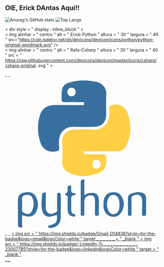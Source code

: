 ## OIE, Erick DAntas Aqui!!

![Anurag's GitHub stats](https://github-readme-stats.vercel.app/api?username=Albionon&showicons=true&theme=algolia&hide=issues&locale=en&card_width=500px) ![Top Langs](https://github-readme-stats.vercel.app/api/top-langs/?username=Albionon&layout=compact&theme=algolia&langs_count=8)

< div  style = " display : inline_block " > <br>
 < img alinhar = " centro "  alt = " Erick-Python "  altura = " 30 "  largura = " 40 " src="https://cdn.jsdelivr.net/gh/devicons/devicon/icons/python/python-original-wordmark.svg" />       
 < img  alinhar = " centro "  alt = " Rafa-Csharp "  altura = " 30 "  largura = " 40 "  src = " https://raw.githubusercontent.com/devicons/devicon/master/icons/csharp/csharp-original .svg " >
</div> _ _


<svg viewBox="0 0 128 128">
<g fill-rule="evenodd" clip-rule="evenodd"><path fill="#386f9f" d="M51.834 23.017c3.756 0 7.512.058 11.263-.04.995-.026 2.78.797 2.7-1.271-.061-1.683-1.622-1.074-2.568-1.089-4.237-.067-8.488-.228-12.708.037-3.003.187-3.888-.953-3.511-3.707.13-.95.005-1.934.025-2.902.132-6.446 1.69-8.64 7.942-10.23 6.888-1.75 13.937-1.692 20.806-.184 6.175 1.356 8.74 6.16 8.428 10.604-.38 5.423-.086 10.893-.091 16.343-.009 6.853-3.55 10.49-10.459 10.585-5.69.078-11.387.14-17.074-.018-6.778-.19-11.75 5.44-11.784 11.82 0 .484.083.984-.013 1.451-.488 2.343 1.462 6.13-1.022 6.826-3.78 1.062-8.206 1.062-11.54-2.311-1.13-1.14-2.082-2.417-2.584-3.893-2.679-7.865-3.102-15.83-.58-23.818 1.572-4.986 5.848-8.087 11.145-8.176 3.874-.065 7.749-.013 11.623-.013l.002-.014zm6.902-11.12c-.162-1.903-1.185-3.292-3.296-3.35-2.309-.06-3.502 1.336-3.505 3.608-.002 2.106 1.145 3.455 3.241 3.516 2.303.067 3.418-1.36 3.56-3.774z"></path><path fill="#ffcf46" d="M80.824 61.572c-4.24 0-8.482-.037-12.722.03-.955.012-2.557-.592-2.607 1.041-.056 1.852 1.663 1.37 2.755 1.381 4.24.053 8.484.098 12.723-.02 2.178-.06 3.067.357 3.23 2.925.737 11.625-4.308 12.63-13.613 14.745-5.338 1.213-11.061.57-16.325-1.788-4.353-1.947-7.024-4.753-6.687-10.007.334-5.186.39-10.439-.009-15.62-.48-6.253 3.41-10.852 10.975-10.854 5.09-.001 10.214-.389 15.26.075 7.215.662 12.872-5.592 13.12-12.864.01-.241-.052-.5.01-.724.636-2.235-1.626-5.557 1.4-6.686 4.573-1.705 9.73.087 12.066 3.557 2.945 4.369 3.343 9.51 3.819 14.53.515 5.411-1.003 10.505-3.276 15.386-1.544 3.31-4.14 4.91-7.757 4.915-4.12.003-8.239 0-12.36 0-.002-.008-.002-.015-.002-.022zm-1.104 10.8c-.453-2.066-1.385-3.476-3.785-3.535-2.496-.06-3.14 1.807-3.127 3.474.014 1.772.508 3.952 3.21 3.748 2.246-.172 3.341-1.563 3.702-3.687z"></path><path fill="#386f9f" d="M14.129 114.849c0 2.582.117 5-.055 7.397-.074 1.034 1.066 2.98-1.103 2.978-1.912 0-2.403-1.522-2.342-3.361.117-3.51.034-7.027.034-10.54v-7.998c0-4.82 1.293-6.452 5.903-7.45 4.286-.932 7.654.511 9.386 4.263 1.732 3.753 1.866 7.62.133 11.438-1.708 3.762-4.854 5.166-8.884 4.051-.918-.25-1.845-.467-3.072-.778zm0-9.448c0 1.33.18 2.686-.037 3.98-.502 2.991 1.408 3.728 3.66 4.26 2.227.526 3.754-.421 4.647-2.383 1.501-3.29 1.753-6.683.613-10.162-1.012-3.092-3.349-3.454-6.077-3.07-2.694.383-3.059 2.215-2.824 4.48.1.955.018 1.93.018 2.895zM43.116 114.689c-1.845.48-3.447.992-5.087 1.3-3.59.671-6.248-1.3-7.183-4.894-1.16-4.448-.178-8.879-.148-13.317.013-2.023 1.885-1.234 3.18-2.318 0 4.75.018 8.85-.006 12.947-.013 2.058.519 3.75 2.465 4.835 2.148 1.198 3.91.057 5.78-.712 1.34-.551 1.173-1.676 1.175-2.746.01-3.872-.001-7.74.012-11.612.002-.955-.097-2.122 1.313-2.075 1.257.041 1.804.788 1.783 2.158-.091 6.407.09 12.823-.17 19.221-.197 4.838-3.61 7.793-8.52 8.01-.735.031-1.505.099-1.78-.813-.419-1.404.718-1.139 1.465-1.378 5.401-1.718 6.107-2.744 5.721-8.606zM65.94 98.064c1.429-.675 2.25-1.293 3.153-1.46 5.067-.937 8.95-.58 8.94 6.245-.007 3.515.002 7.031-.007 10.545-.002.984.061 1.942-1.406 2.027-1.547.092-1.887-.793-1.88-2.006.018-3.387.11-6.774.107-10.16-.002-2.63-.539-4.958-3.884-4.95-2.934.005-5.012 2.195-5.027 5.217a899.58 899.58 0 00.003 9.814c.003 1.162.028 2.181-1.652 2.085-1.513-.09-1.327-1.11-1.327-2.049-.01-8.6.032-17.209-.041-25.815-.013-1.508.582-2.444 1.92-2.508 1.888-.087 1.023 1.564 1.051 2.392.123 3.371.05 6.75.05 10.623zM81.93 105.775c-.191-6.715 2.994-10.3 8.76-10.092 2.894.106 5.065 1.39 6.466 3.89 2.475 4.422 2.14 8.846-.538 12.987-1.84 2.844-4.67 4.185-8.12 3.453-3.402-.72-6.066-3.783-6.548-7.353-.128-.945-.02-1.924-.02-2.885zm13.32.157c-.152-1.172-.125-2.806-.613-4.264-.667-2-1.883-3.61-4.364-3.72-2.503-.108-3.752 1.355-4.587 3.38-1.311 3.179-1.226 6.371.194 9.493.912 2.011 2.32 3.483 4.76 3.075 2.403-.401 3.821-1.976 4.312-4.313.223-1.059.187-2.168.298-3.65zM102.257 106.827c0-1.212-.023-2.422.004-3.628.056-2.325-.685-4.901 2.45-6.089 3.59-1.356 7.148-2.372 10.762-.273 1.352.786 1.85 2.214 1.864 3.73.037 4.231-.019 8.464.038 12.695.02 1.476-.368 2.214-2.027 2.174-1.818-.043-1.435-1.283-1.423-2.273.043-3.38.278-6.757.214-10.132-.084-4.25-2.416-5.983-6.389-4.94-1.648.434-2.678 1.234-2.597 3.274.161 3.982.037 7.978.052 11.967.004 1.156.021 2.18-1.647 2.083-1.528-.088-1.278-1.145-1.29-2.062-.028-2.176-.008-4.353-.011-6.526zM58.689 97.403c-.25.296-.46.76-.68.764-3.964.055-2.864 3.014-2.966 5.209-.097 2.045 0 4.1-.029 6.151-.03 2.038.147 3.932 2.627 4.473.711.154 1.035.564.887 1.274-.163.784-.788.753-1.407.745-2.85-.05-4.963-2.065-5.047-5.015-.086-3.014.031-6.035-.04-9.046-.037-1.43.706-3.255-1.6-3.822-.253-.061-.343-.778-.508-1.187 3.076-.965 1.8-3.618 2.222-5.631.2-.953 1.105-1.214 1.96-1.295.865-.082.872.618.9 1.203.114 2.32-1.087 5.425 3.184 5.256.143-.005.31.562.497.92z"></path></g>
</svg>


<div> _ _
  <a href = " mailto:Erickdantas570@gmail.com " > < img src =  " https://img.shields.io/badge/Gmail-D14836?style=for-the-badge&logo=gmail&logoColor=white " target _ _ _ _ _ _ = " _blank " </ a >  
  <a href = " www.linkedin.com/in/erick-dantas-87b74622b " target = " _blank " > < img src = " https://img.shields.io/badge/-LinkedIn-% _  _ _ _ _ _ _ _ _ _ _ 230077B5?style=for-the-badge&logo=linkedin&logoColor=white " target = " _blank " </ a >   
  
</div> _ _
